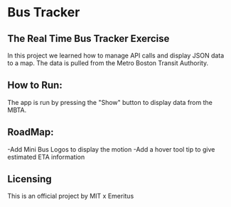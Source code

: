 # Bus Tracker

## The Real Time Bus Tracker Exercise

In this project we learned how to manage API calls and display JSON data to a map. The data is pulled from the Metro
Boston Transit Authority. 

## How to Run:
The app is run by pressing the "Show" button to display data from the MBTA.

## RoadMap:
-Add Mini Bus Logos to display the motion
-Add a hover tool tip to give estimated ETA information

## Licensing
This is an official project by MIT x Emeritus
